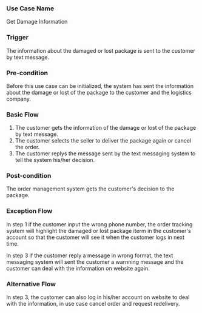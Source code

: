 ### Use Case Name

Get Damage Information



### Trigger

The information about the damaged or lost package is sent to the customer by text message.



### Pre-condition

Before this use case can be initialized, the system has sent the information about the damage or lost of the package to the customer and the logistics company.



### Basic Flow




1. The customer gets the information of the damage or lost of the package by text message.
2. The customer selects the seller to deliver the package again or cancel the order. 
3. The customer replys the message sent by the text messaging system to tell the system his/her decision.


### Post-condition

The order management system gets the customer's decision to the package.



### Exception Flow

In step 1 if the customer input the wrong phone number, the order tracking system will highlight the damaged or lost package iterm in the customer's account so that the customer will see it when the customer logs in next time.

In step 3 if the customer reply a message in wrong format, the text messaging system will sent the customer a warnning message and the customer can deal with the information on website again.


### Alternative Flow

In step 3, the customer can also log in his/her account on website to deal with the information, in use case cancel order and request redelivery. 